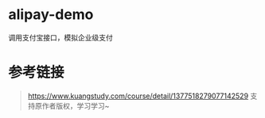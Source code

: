 # alipay-demo
调用支付宝接口，模拟企业级支付

# 参考链接
> https://www.kuangstudy.com/course/detail/1377518279077142529
支持原作者版权，学习学习~
